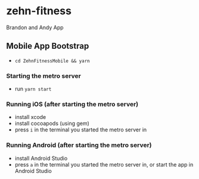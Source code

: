 # zehn-fitness
Brandon and Andy App

## Mobile App Bootstrap
- `cd ZehnFitnessMobile && yarn`

### Starting the metro server
- run `yarn start`

### Running iOS (after starting the metro server)
- install xcode
- install cocoapods (using gem)
- press `i` in the terminal you started the metro server in

### Running Android (after starting the metro server)
- install Android Studio
- press `a` in the terminal you started the metro server in, or start the app in Android Studio